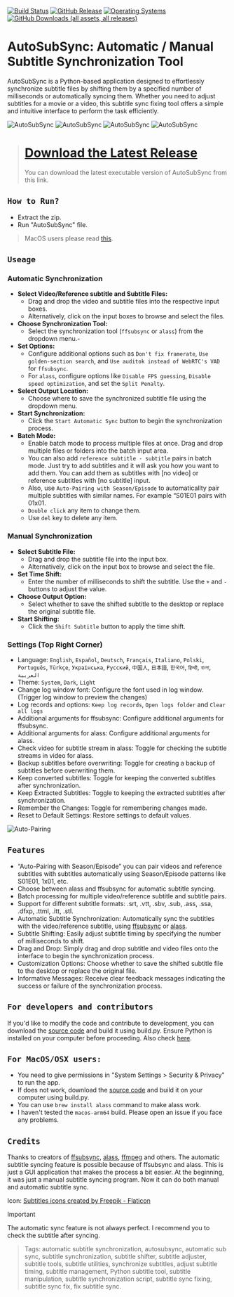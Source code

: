 [![Build Status](https://github.com/denizsafak/AutoSubSync/actions/workflows/app.yml/badge.svg)](https://github.com/denizsafak/AutoSubSync/actions)
[![GitHub Release](https://img.shields.io/github/v/release/denizsafak/AutoSubSync)](https://github.com/denizsafak/AutoSubSync/releases/latest)
[![Operating Systems](https://img.shields.io/badge/os-windows%20%7C%20linux%20%7C%20macos%20-blue)](https://github.com/denizsafak/AutoSubSync/releases/latest)
[![GitHub Downloads (all assets, all releases)](https://img.shields.io/github/downloads/denizsafak/AutoSubSync/total?color=blue)](https://github.com/denizsafak/AutoSubSync/releases/latest)

# AutoSubSync: Automatic / Manual Subtitle Synchronization Tool
AutoSubSync is a Python-based application designed to effortlessly synchronize subtitle files by shifting them by a specified number of milliseconds or automatically syncing them. Whether you need to adjust subtitles for a movie or a video, this subtitle sync fixing tool offers a simple and intuitive interface to perform the task efficiently.

<img title="AutoSubSync" src='images/AutoSubSync1.png'> <img title="AutoSubSync" src='images/AutoSubSync2.png'> <img title="AutoSubSync" src='images/AutoSubSync3.png'> <img title="AutoSubSync" src='images/AutoSubSync4.png'>

> # [Download the Latest Release](https://github.com/denizsafak/AutoSubSync/releases/latest)
> You can download the latest executable version of AutoSubSync from this link.

## `How to Run?`
- Extract the zip.
- Run "AutoSubSync" file.

> MacOS users please read [this](#for-macososx-users).

## `Useage`
### Automatic Synchronization
- **Select Video/Reference subtitle and Subtitle Files:**
   - Drag and drop the video and subtitle files into the respective input boxes.
   - Alternatively, click on the input boxes to browse and select the files.
- **Choose Synchronization Tool:**
   - Select the synchronization tool (`ffsubsync` or `alass`) from the dropdown menu.-
- **Set Options:**
   - Configure additional options such as `Don't fix framerate`, `Use golden-section search`, and `Use auditok instead of WebRTC's VAD` for `ffsubsync`.
   - For `alass`, configure options like `Disable FPS guessing`, `Disable speed optimization`, and set the `Split Penalty`.
- **Select Output Location:**
   - Choose where to save the synchronized subtitle file using the dropdown menu.
- **Start Synchronization:**
   - Click the `Start Automatic Sync` button to begin the synchronization process.
- **Batch Mode:**
   - Enable batch mode to process multiple files at once. Drag and drop multiple files or folders into the batch input area.
   - You can also add `reference subtitle - subtitle` pairs in batch mode. Just try to add subtitles and it will ask you how you want to add them. You can add them as subtitles with [no video] or reference subtitles with [no subtitle] input.
   - Also, use `Auto-Pairing with Season/Episode` to automaticallty pair multiple subtitles with similar names. For example “S01E01 pairs with 01x01.
   - `Double click` any item to change them.
   - Use `del` key to delete any item.
     
### Manual Synchronization
- **Select Subtitle File:**
   - Drag and drop the subtitle file into the input box.
   - Alternatively, click on the input box to browse and select the file.
- **Set Time Shift:**
   - Enter the number of milliseconds to shift the subtitle. Use the `+` and `-` buttons to adjust the value.
- **Choose Output Option:**
   - Select whether to save the shifted subtitle to the desktop or replace the original subtitle file.
- **Start Shifting:**
   - Click the `Shift Subtitle` button to apply the time shift.
 
### Settings (Top Right Corner)
- Language: `English`, `Español`, `Deutsch`, `Français`, `Italiano`, `Polski`, `Português`, `Türkçe`, `Українська`, `Русский`, `中国人`, `日本語`, `한국어`, `हिन्दी`, `বাংলা`, `العربية`
- Theme: `System`, `Dark`, `Light`
- Change log window font: Configure the font used in log window. (Trigger log window to preview the changes)
- Log records and options: `Keep log records`, `Open logs folder` and `Clear all logs`
- Additional arguments for ffsubsync: Configure additional arguments for ffsubsync.
- Additional arguments for alass: Configure additional arguments for alass.
- Check video for subtitle stream in alass: Toggle for checking the subtitle streams in video for alass.
- Backup subtitles before overwriting: Toggle for creating a backup of subtitles before overwriting them.
- Keep converted subtitles: Toggle for keeping the converted subtitles after synchronization.
- Keep Extracted Subtitles: Toggle to keeping the extracted subtitles after synchronization.
- Remember the Changes: Toggle for remembering changes made.
- Reset to Default Settings: Restore settings to default values.

<img title="Auto-Pairing" src='images/Auto-Pairing.png'>

## `Features`
- “Auto-Pairing with Season/Episode” you can pair videos and reference subtitles with subtitles automatically using Season/Episode patterns like S01E01, 1x01, etc.
- Choose between alass and ffsubsync for automatic subtitle syncing.
- Batch processing for multiple video/reference subtitle and subtitle pairs.
- Support for different subtitle formats: .srt, .vtt, .sbv, .sub, .ass, .ssa, .dfxp, .ttml, .itt, .stl.
- Automatic Subtitle Synchronization: Automatically sync the subtitles with the video/reference subtitle, using [ffsubsync](https://github.com/smacke/ffsubsync) or [alass](https://github.com/kaegi/alass).
- Subtitle Shifting: Easily adjust subtitle timing by specifying the number of milliseconds to shift.
- Drag and Drop: Simply drag and drop subtitle and video files onto the interface to begin the synchronization process.
- Customization Options: Choose whether to save the shifted subtitle file to the desktop or replace the original file.
- Informative Messages: Receive clear feedback messages indicating the success or failure of the synchronization process.

## `For developers and contributors`
If you'd like to modify the code and contribute to development, you can download the [source code](https://github.com/denizsafak/AutoSubSync/archive/refs/heads/main.zip) and build it using build.py. Ensure Python is installed on your computer before proceeding. Also check [here](https://github.com/denizsafak/AutoSubSync/blob/main/main/resources/README.md).

## `For MacOS/OSX users:`
- You need to give permissions in "System Settings > Security & Privacy" to run the app.<br />
- If does not work, download the [source code](https://github.com/denizsafak/AutoSubSync/archive/refs/heads/main.zip) and build it on your computer using build.py.
- You can use `brew install alass` command to make alass work.
- I haven't tested the `macos-arm64` build. Please open an issue if you face any problems.<br />

## `Credits`
Thanks to creators of [ffsubsync](https://github.com/smacke/ffsubsync), [alass](https://github.com/kaegi/alass), [ffmpeg](https://www.ffmpeg.org/) and others. The automatic subtitle syncing feature is possible because of ffsubsync and alass. This is just a GUI application that makes the process a bit easier. At the beginning, it was just a manual subtitle syncing program. Now it can do both manual and automatic subtitle sync.

Icon: [Subtitles icons created by Freepik - Flaticon](https://www.flaticon.com/free-icons/subtitles)

> [!IMPORTANT]
> The automatic sync feature is not always perfect. I recommend you to check the subtitle after syncing.

> Tags: automatic subtitle synchronization, autosubsync, automatic sub sync, subtitle synchronization, subtitle shifter, subtitle adjuster, subtitle tools, subtitle utilities, synchronize subtitles, adjust subtitle timing, subtitle management, Python subtitle tool, subtitle manipulation, subtitle synchronization script, subtitle sync fixing, subtitle sync fix, fix subtitle sync.
